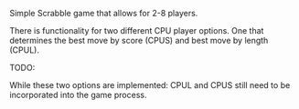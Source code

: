 Simple Scrabble game that allows for 2-8 players. 

There is functionality for two different CPU player options. One that determines 
the best move by score (CPUS) and best move by length (CPUL). 

TODO:

While these two options are implemented: CPUL and CPUS still 
need to be incorporated into the game process. 


